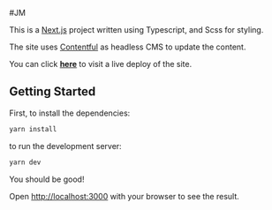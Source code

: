 #JM


This is a [Next.js](https://nextjs.org/) project written using Typescript, and Scss for styling.

The site uses [Contentful](https://www.contentful.com/) as headless CMS to update the content.

You can click [**here**](https://jm-tau.vercel.app/) to visit a live deploy of the site.

## Getting Started

First, to install the dependencies:

```bash
yarn install
```

to run the development server:

```bash
yarn dev
```

You should be good!

Open [http://localhost:3000](http://localhost:3000) with your browser to see the result.


